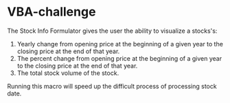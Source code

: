 # VBA-challenge

The Stock Info Formulator gives the user the ability to visualize a stocks's:
  1. Yearly change from opening price at the beginning of a given year to the closing price at the end of that year.
  2. The percent change from opening price at the beginning of a given year to the closing price at the end of that year.
  3. The total stock volume of the stock.

Running this macro will speed up the difficult process of processing stock date. 


